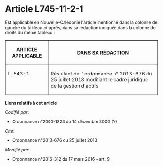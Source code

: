# Article L745-11-2-1

Est applicable en Nouvelle-Calédonie l'article mentionné dans la colonne de gauche du tableau ci-après, dans sa rédaction
indiquée dans la colonne de droite du même tableau : 

<table border="1">
  <tbody>
    <tr>
      <th>

ARTICLE APPLICABLE 

</th>
      <th>

DANS SA RÉDACTION 

</th>
    </tr>
    <tr>
      <td align="left" valign="top">

L. 543-1 

</td>
      <td align="left" valign="top">

Résultant de l'
ordonnance n° 2013-676 du 25 juillet 2013
modifiant le cadre juridique de la gestion d'actifs 

</td>
    </tr>
  </tbody>
</table>

**Liens relatifs à cet article**

_Codifié par_:

  - Ordonnance n°2000-1223 du 14 décembre 2000 (V)

_Cite_:

  - Ordonnance n°2013-676 du 25 juillet 2013

_Modifié par_:

  - Ordonnance n°2016-312 du 17 mars 2016 - art. 9
